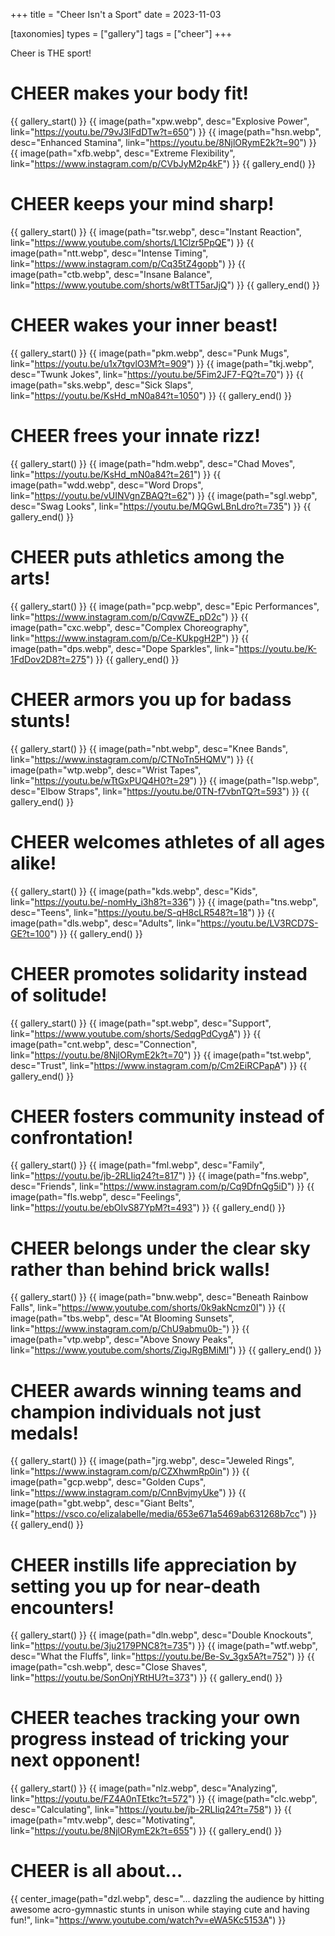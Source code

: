 +++
title = "Cheer Isn't a Sport"
date = 2023-11-03

[taxonomies]
types = ["gallery"]
tags = ["cheer"]
+++

Cheer is THE sport!

<!-- more -->

# **CHEER makes your body fit!**

{{ gallery_start() }}
{{ image(path="xpw.webp", desc="Explosive Power", link="https://youtu.be/79vJ3IFdDTw?t=650") }}
{{ image(path="hsn.webp", desc="Enhanced Stamina", link="https://youtu.be/8NjlORymE2k?t=90") }}
{{ image(path="xfb.webp", desc="Extreme Flexibility", link="https://www.instagram.com/p/CVbJyM2p4kF") }}
{{ gallery_end() }}

# **CHEER keeps your mind sharp!**

{{ gallery_start() }}
{{ image(path="tsr.webp", desc="Instant Reaction", link="https://www.youtube.com/shorts/L1Clzr5PpQE") }}
{{ image(path="ntt.webp", desc="Intense Timing", link="https://www.instagram.com/p/Cq35tZ4gopb") }}
{{ image(path="ctb.webp", desc="Insane Balance", link="https://www.youtube.com/shorts/w8tTT5arJjQ") }}
{{ gallery_end() }}

# **CHEER wakes your inner beast!**

{{ gallery_start() }}
{{ image(path="pkm.webp", desc="Punk Mugs", link="https://youtu.be/u1x7tgvlO3M?t=909") }}
{{ image(path="tkj.webp", desc="Twunk Jokes", link="https://youtu.be/5Fim2JF7-FQ?t=70") }}
{{ image(path="sks.webp", desc="Sick Slaps", link="https://youtu.be/KsHd_mN0a84?t=1050") }}
{{ gallery_end() }}

# **CHEER frees your innate rizz!**

{{ gallery_start() }}
{{ image(path="hdm.webp", desc="Chad Moves", link="https://youtu.be/KsHd_mN0a84?t=261") }}
{{ image(path="wdd.webp", desc="Word Drops", link="https://youtu.be/vUINVgnZBAQ?t=62") }}
{{ image(path="sgl.webp", desc="Swag Looks", link="https://youtu.be/MQGwLBnLdro?t=735") }}
{{ gallery_end() }}

# **CHEER puts athletics among the arts!**

{{ gallery_start() }}
{{ image(path="pcp.webp", desc="Epic Performances", link="https://www.instagram.com/p/CqvwZE_pD2c") }}
{{ image(path="cxc.webp", desc="Complex Choreography", link="https://www.instagram.com/p/Ce-KUkpgH2P") }}
{{ image(path="dps.webp", desc="Dope Sparkles", link="https://youtu.be/K-1FdDov2D8?t=275") }}
{{ gallery_end() }}

# **CHEER armors you up for badass stunts!**

{{ gallery_start() }}
{{ image(path="nbt.webp", desc="Knee Bands", link="https://www.instagram.com/p/CTNoTn5HQMV") }}
{{ image(path="wtp.webp", desc="Wrist Tapes", link="https://youtu.be/wTtGxPUQ4H0?t=29") }}
{{ image(path="lsp.webp", desc="Elbow Straps", link="https://youtu.be/0TN-f7vbnTQ?t=593") }}
{{ gallery_end() }}

# **CHEER welcomes athletes of all ages alike!**

{{ gallery_start() }}
{{ image(path="kds.webp", desc="Kids", link="https://youtu.be/-nomHy_i3h8?t=336") }}
{{ image(path="tns.webp", desc="Teens", link="https://youtu.be/S-qH8cLR548?t=18") }}
{{ image(path="dls.webp", desc="Adults", link="https://youtu.be/LV3RCD7S-GE?t=100") }}
{{ gallery_end() }}

# **CHEER promotes solidarity instead of solitude!**

{{ gallery_start() }}
{{ image(path="spt.webp", desc="Support", link="https://www.youtube.com/shorts/SedqgPdCygA") }}
{{ image(path="cnt.webp", desc="Connection", link="https://youtu.be/8NjlORymE2k?t=70") }}
{{ image(path="tst.webp", desc="Trust", link="https://www.instagram.com/p/Cm2EiRCPapA") }}
{{ gallery_end() }}

# **CHEER fosters community instead of confrontation!**

{{ gallery_start() }}
{{ image(path="fml.webp", desc="Family", link="https://youtu.be/jb-2RLIiq24?t=817") }}
{{ image(path="fns.webp", desc="Friends", link="https://www.instagram.com/p/Cq9DfnQg5iD") }}
{{ image(path="fls.webp", desc="Feelings", link="https://youtu.be/ebOIvS87YpM?t=493") }}
{{ gallery_end() }}

# **CHEER belongs under the clear sky rather than behind brick walls!**

{{ gallery_start() }}
{{ image(path="bnw.webp", desc="Beneath Rainbow Falls", link="https://www.youtube.com/shorts/0k9akNcmz0I") }}
{{ image(path="tbs.webp", desc="At Blooming Sunsets", link="https://www.instagram.com/p/ChU9abmu0b-") }}
{{ image(path="vtp.webp", desc="Above Snowy Peaks", link="https://www.youtube.com/shorts/ZigJRgBMiMI") }}
{{ gallery_end() }}

# **CHEER awards winning teams and champion individuals not just medals!**

{{ gallery_start() }}
{{ image(path="jrg.webp", desc="Jeweled Rings", link="https://www.instagram.com/p/CZXhwmRp0in") }}
{{ image(path="gcp.webp", desc="Golden Cups", link="https://www.instagram.com/p/CnnBvjmyUke") }}
{{ image(path="gbt.webp", desc="Giant Belts", link="https://vsco.co/elizalabelle/media/653e671a5469ab631268b7cc") }}
{{ gallery_end() }}

# **CHEER instills life appreciation by setting you up for near-death encounters!**

{{ gallery_start() }}
{{ image(path="dln.webp", desc="Double Knockouts", link="https://youtu.be/3ju2179PNC8?t=735") }}
{{ image(path="wtf.webp", desc="What the Fluffs", link="https://youtu.be/Be-Sv_3gx5A?t=752") }}
{{ image(path="csh.webp", desc="Close Shaves", link="https://youtu.be/SonOnjYRtHU?t=373") }}
{{ gallery_end() }}

# **CHEER teaches tracking your own progress instead of tricking your next opponent!**

{{ gallery_start() }}
{{ image(path="nlz.webp", desc="Analyzing", link="https://youtu.be/FZ4A0nTEtkc?t=572") }}
{{ image(path="clc.webp", desc="Calculating", link="https://youtu.be/jb-2RLIiq24?t=758") }}
{{ image(path="mtv.webp", desc="Motivating", link="https://youtu.be/8NjlORymE2k?t=655") }}
{{ gallery_end() }}

# **CHEER is all about...**

{{ center_image(path="dzl.webp", desc="... dazzling the audience by hitting awesome acro-gymnastic stunts in unison while staying cute and having fun!", link="https://www.youtube.com/watch?v=eWA5Kc5153A") }}
